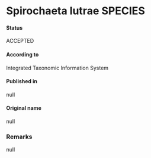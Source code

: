Spirochaeta lutrae SPECIES
=======

#### Status
ACCEPTED

#### According to
Integrated Taxonomic Information System

#### Published in
null

#### Original name
null

### Remarks
null